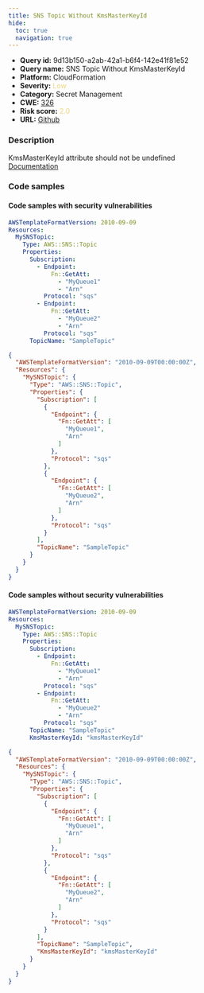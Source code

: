 ```yaml
---
title: SNS Topic Without KmsMasterKeyId
hide:
  toc: true
  navigation: true
---
```


<style>
  .highlight .hll {
    background-color: #ff171742;
  }
  .md-content {
    max-width: 1100px;
    margin: 0 auto;
  }
</style>

-   **Query id:** 9d13b150-a2ab-42a1-b6f4-142e41f81e52
-   **Query name:** SNS Topic Without KmsMasterKeyId
-   **Platform:** CloudFormation
-   **Severity:** <span style="color:#edd57e">Low</span>
-   **Category:** Secret Management
-   **CWE:** <a href="https://cwe.mitre.org/data/definitions/326.html" onclick="newWindowOpenerSafe(event, 'https://cwe.mitre.org/data/definitions/326.html')">326</a>
-   **Risk score:** <span style="color:#edd57e">2.0</span>
-   **URL:** [Github](https://github.com/Checkmarx/kics/tree/master/assets/queries/cloudFormation/aws/sns_topic_without_kms_master_key_id)

### Description
KmsMasterKeyId attribute should not be undefined<br>
[Documentation](https://docs.aws.amazon.com/AWSCloudFormation/latest/UserGuide/aws-properties-sns-topic.html)

### Code samples
#### Code samples with security vulnerabilities
```yaml title="Positive test num. 1 - yaml file" hl_lines="5"
AWSTemplateFormatVersion: 2010-09-09
Resources:
  MySNSTopic:
    Type: AWS::SNS::Topic
    Properties:
      Subscription:
        - Endpoint:
            Fn::GetAtt:
              - "MyQueue1"
              - "Arn"
          Protocol: "sqs"
        - Endpoint:
            Fn::GetAtt:
              - "MyQueue2"
              - "Arn"
          Protocol: "sqs"
      TopicName: "SampleTopic"

```
```json title="Positive test num. 2 - json file" hl_lines="6"
{
  "AWSTemplateFormatVersion": "2010-09-09T00:00:00Z",
  "Resources": {
    "MySNSTopic": {
      "Type": "AWS::SNS::Topic",
      "Properties": {
        "Subscription": [
          {
            "Endpoint": {
              "Fn::GetAtt": [
                "MyQueue1",
                "Arn"
              ]
            },
            "Protocol": "sqs"
          },
          {
            "Endpoint": {
              "Fn::GetAtt": [
                "MyQueue2",
                "Arn"
              ]
            },
            "Protocol": "sqs"
          }
        ],
        "TopicName": "SampleTopic"
      }
    }
  }
}

```


#### Code samples without security vulnerabilities
```yaml title="Negative test num. 1 - yaml file"
AWSTemplateFormatVersion: 2010-09-09
Resources:
  MySNSTopic:
    Type: AWS::SNS::Topic
    Properties:
      Subscription:
        - Endpoint:
            Fn::GetAtt:
              - "MyQueue1"
              - "Arn"
          Protocol: "sqs"
        - Endpoint:
            Fn::GetAtt:
              - "MyQueue2"
              - "Arn"
          Protocol: "sqs"
      TopicName: "SampleTopic"
      KmsMasterKeyId: "kmsMasterKeyId"

```
```json title="Negative test num. 2 - json file"
{
  "AWSTemplateFormatVersion": "2010-09-09T00:00:00Z",
  "Resources": {
    "MySNSTopic": {
      "Type": "AWS::SNS::Topic",
      "Properties": {
        "Subscription": [
          {
            "Endpoint": {
              "Fn::GetAtt": [
                "MyQueue1",
                "Arn"
              ]
            },
            "Protocol": "sqs"
          },
          {
            "Endpoint": {
              "Fn::GetAtt": [
                "MyQueue2",
                "Arn"
              ]
            },
            "Protocol": "sqs"
          }
        ],
        "TopicName": "SampleTopic",
        "KmsMasterKeyId": "kmsMasterKeyId"
      }
    }
  }
}

```

